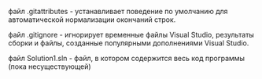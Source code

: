 файл .gitattributes - устанавливает поведение по умолчанию для автоматической нормализации окончаний строк.

файл .gitignore - игнорирует временные файлы Visual Studio, результаты сборки и файлы, созданные популярными дополнениями Visual Studio.

файл Solution1.sln - файл, в котором содержится весь код программы (пока несуществующей)
